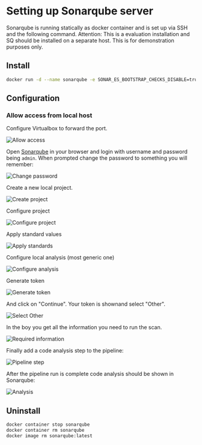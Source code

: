# Setting up Sonarqube server

Sonarqube is running statically as docker container and is set up via SSH and the following command. Attention: This is a evaluation installation and SQ should be installed on a separate host. This is for demonstration purposes only.

## Install

```bash
docker run -d --name sonarqube -e SONAR_ES_BOOTSTRAP_CHECKS_DISABLE=true -p 9000:9000 sonarqube:latest
```

## Configuration

### Allow access from local host

Configure Virtualbox to forward the port.

![Allow access](media/c1d3UtDM1b.png)

Open [Sonarqube](http://localhost:9000) in your browser and login with username and password being `admin`. When prompted change the password to something you will remember:

![Change password](media/Y2NraWxGLh.png)

Create a new local project.

![Create project](media/mLSeTiUYAY.png)

Configure project

![Configure project](media/LYzVsLcwC9.png)

Apply standard values

![Apply standards](media/C8pSLiWNi0.png)

Configure local analysis (most generic one)

![Configure analysis](media/H3uesqjLK0.png)

Generate token

![Generate token](media/swiFqIQbZp.png)

And click on "Continue". Your token is shownand select "Other".

![Select Other](media/g6z7ylpCJl.png)

In the boy you get all the information you need to run the scan.

![Required information](media/C340d3Aypi.png)

Finally add a code analysis step to the pipeline:

![Pipeline step](media/EZe4Vvur4r.png)

After the pipeline run is complete code analysis should be shown in Sonarqube:

![Analysis](media/S2p1gpyfSl.png)

## Uninstall

```bash
docker container stop sonarqube
docker container rm sonarqube
docker image rm sonarqube:latest
```